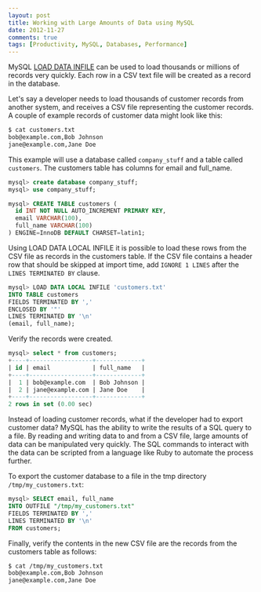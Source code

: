 ```yaml
---
layout: post
title: Working with Large Amounts of Data using MySQL
date: 2012-11-27
comments: true
tags: [Productivity, MySQL, Databases, Performance]
---
```


MySQL [LOAD DATA INFILE](http://dev.mysql.com/doc/refman/4.1/en/load-data.html) can be used to load thousands or millions of records very quickly. Each row in a CSV text file will be created as a record in the database.

Let's say a developer needs to load thousands of customer records from another system, and receives a CSV file representing the customer records. A couple of example records of customer data might look like this:

```sh
$ cat customers.txt 
bob@example.com,Bob Johnson
jane@example.com,Jane Doe
```
    
This example will use a database called `company_stuff` and a table called `customers`. The customers table has columns for email and full_name.

```sql
mysql> create database company_stuff;
mysql> use company_stuff;

mysql> CREATE TABLE customers (
  id INT NOT NULL AUTO_INCREMENT PRIMARY KEY,
  email VARCHAR(100),
  full_name VARCHAR(100)
) ENGINE=InnoDB DEFAULT CHARSET=latin1;
```

Using LOAD DATA LOCAL INFILE it is possible to load these rows from the CSV file as records in the customers table. If the CSV file contains a header row that should be skipped at import time, add `IGNORE 1 LINES` after the `LINES TERMINATED BY` clause.

```sql
mysql> LOAD DATA LOCAL INFILE 'customers.txt'
INTO TABLE customers
FIELDS TERMINATED BY ','
ENCLOSED BY '"' 
LINES TERMINATED BY '\n'
(email, full_name);
```

Verify the records were created.

```sql
mysql> select * from customers;
+----+------------------+-------------+
| id | email            | full_name   |
+----+------------------+-------------+
|  1 | bob@example.com  | Bob Johnson |
|  2 | jane@example.com | Jane Doe    |
+----+------------------+-------------+
2 rows in set (0.00 sec)
```
    
Instead of loading customer records, what if the developer had to export customer data? MySQL has the ability to write the results of a SQL query to a file. By reading and writing data to and from a CSV file, large amounts of data can be manipulated very quickly. The SQL commands to interact with the data can be scripted from a language like Ruby to automate the process further.

To export the customer database to a file in the tmp directory `/tmp/my_customers.txt`:

```sql
mysql> SELECT email, full_name
INTO OUTFILE "/tmp/my_customers.txt"
FIELDS TERMINATED BY ',' 
LINES TERMINATED BY '\n'
FROM customers;
```

Finally, verify the contents in the new CSV file are the records from the customers table as follows:

```sh
$ cat /tmp/my_customers.txt 
bob@example.com,Bob Johnson
jane@example.com,Jane Doe
```
